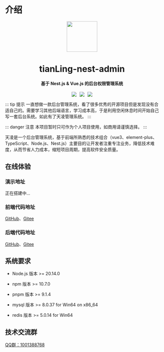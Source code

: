 # 介绍

<p align="center">
  <img width="100px" src="/public/logo.png">
</p>
<h1 align="center">tianLing-nest-admin</h1>
<h4 align="center">基于 Nest.js & Vue.js 的后台权限管理系统</h4>
<p align="center" style="display: flex; justify-content: center;">
	<a href="https://github.com/huyagouban/tianLing-nest-admin-api" style="margin: 0 5px">
    <img src="https://img.shields.io/badge/tianLing-v0.0.1-green">
  </a>
  <a href="https://github.com/nestjs/nest" style="margin: 0 5px">
    <img src="https://img.shields.io/badge/Nest-v10.x-green">
  </a>
  <a href="https://github.com/vuejs/vue" style="margin: 0 5px">
    <img src="https://img.shields.io/badge/Vue-v3.x-green">
  </a>
</p>


::: tip 提示
一直想做一款后台管理系统，看了很多优秀的开源项目但是发现没有合适自己的。需要学习其他后端语言，学习成本高，于是利用空闲休息时间开始自己写一套后台系统。如此有了天凌管理系统。
:::

::: danger 注意
本项目暂时只可作为个人项目使用，如商用请谨慎选择。
:::

天凌是一个后台管理系统，基于前端所熟悉的技术组合（vue3、element-plus、TypeScript、Node.js、Nest.js）主要目的让开发者注重专注业务，降低技术难度，从而节省人力成本，缩短项目周期，提高软件安全质量。

## 在线体验

### 演示地址

正在搭建中... 

### 前端代码地址

[GitHub](https://github.com/huyagouban/tianLing-nest-admin-web)、[Gitee](https://gitee.com/lutianling/tianLing-nest-admin-web) 

### 后端代码地址

[GitHub](https://github.com/huyagouban/tianLing-nest-admin-api)、[Gitee](https://gitee.com/lutianling/tianLing-nest-admin-api)



## 系统要求

- Node.js 版本 >= 20.14.0

- npm 版本 >= 10.7.0

- pnpm 版本 >= 9.1.4

- mysql 版本 >= 8.0.37 for Win64 on x86_64

- redis 版本 >= 5.0.14 for Win64



## 技术交流群

[QQ群：1001388768](http://qm.qq.com/cgi-bin/qm/qr?_wv=1027&k=qeE58GqXx8bZzxpPe_j152fqWZIhSud4&authKey=DusCHL%2F3uiKr%2FZ7aGeKc8Zj%2F%2FiD4qlTk9Zn7RB4VM%2B2aAZEdZCFy08jP8DExGMAG&noverify=0&group_code=1001388768)


